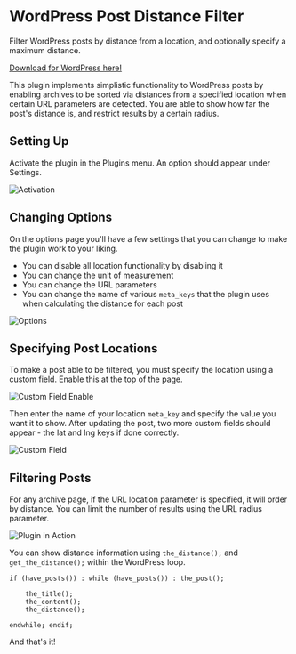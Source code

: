 WordPress Post Distance Filter
=================

Filter WordPress posts by distance from a location, and optionally specify a maximum distance.

[Download for WordPress here!](https://wordpress.org/plugins/wp-post-distance-filter/)

This plugin implements simplistic functionality to WordPress posts by enabling archives to be sorted via distances from a specified location when certain URL parameters are detected. You are able to show how far the post's distance is, and restrict results by a certain radius.

## Setting Up

Activate the plugin in the Plugins menu. An option should appear under Settings.

![Activation](http://i.imgur.com/7BN03W3.png)

## Changing Options

On the options page you'll have a few settings that you can change to make the plugin work to your liking.

- You can disable all location functionality by disabling it
- You can change the unit of measurement
- You can change the URL parameters
- You can change the name of various <code>meta_keys</code> that the plugin uses when calculating the distance for each post

![Options](http://i.imgur.com/6iM8OR7.png)

## Specifying Post Locations

To make a post able to be filtered, you must specify the location using a custom field. Enable this at the top of the page.

![Custom Field Enable](http://i.imgur.com/EijS0Hx.png)

Then enter the name of your location <code>meta_key</code> and specify the value you want it to show. After updating the post, two more custom fields should appear - the lat and lng keys if done correctly.

![Custom Field](http://i.imgur.com/Bcaupq7.png)

## Filtering Posts

For any archive page, if the URL location parameter is specified, it will order by distance. You can limit the number of results using the URL radius parameter.

![Plugin in Action](http://i.imgur.com/stKQHan.png)

You can show distance information using <code>the_distance();</code> and <code>get_the_distance();</code> within the WordPress loop.

    if (have_posts()) : while (have_posts()) : the_post();

		the_title();
		the_content();
		the_distance();

	endwhile; endif;
		
And that's it!
